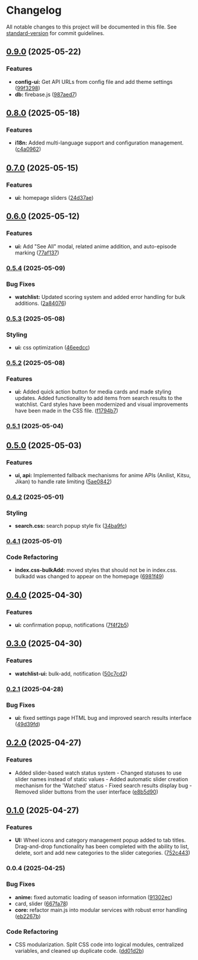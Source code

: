 # Changelog

All notable changes to this project will be documented in this file. See [standard-version](https://github.com/conventional-changelog/standard-version) for commit guidelines.

## [0.9.0](https://github.com/macidko/Watchflow/compare/v0.8.0...v0.9.0) (2025-05-22)


### Features

* **config-ui:** Get API URLs from config file and add theme settings ([99f3298](https://github.com/macidko/Watchflow/commit/99f3298202706391d593aad5abfdb55f933146a4))
* **db:** firebase.js ([987aed7](https://github.com/macidko/Watchflow/commit/987aed7726bf22fdae9cce841b8bbb350ae4c2d7))

## [0.8.0](https://github.com/macidko/Watchflow/compare/v0.7.0...v0.8.0) (2025-05-18)


### Features

* **i18n:** Added multi-language support and configuration management. ([c4a0962](https://github.com/macidko/Watchflow/commit/c4a096244d7d7e704c103057134671fd5469c6ee))

## [0.7.0](https://github.com/macidko/Watchflow/compare/v0.6.0...v0.7.0) (2025-05-15)


### Features

* **ui:** homepage sliders ([24d37ae](https://github.com/macidko/Watchflow/commit/24d37ae6be9bead1b7c9a1ca167cb02fb04730d4))

## [0.6.0](https://github.com/macidko/Watchflow/compare/v0.5.4...v0.6.0) (2025-05-12)


### Features

* **ui:** Add "See All" modal, related anime addition, and auto-episode marking ([77af137](https://github.com/macidko/Watchflow/commit/77af137d1b2e8ec636291629779ab23f0fb2d2a3))

### [0.5.4](https://github.com/macidko/Watchflow/compare/v0.5.3...v0.5.4) (2025-05-09)


### Bug Fixes

* **watchlist:** Updated scoring system and added error handling for bulk additions. ([2a84076](https://github.com/macidko/Watchflow/commit/2a840766ab8d9256515b8ad399e087e19c3e6536))

### [0.5.3](https://github.com/macidko/Watchflow/compare/v0.5.2...v0.5.3) (2025-05-08)


### Styling

* **ui:** css optimization ([46eedcc](https://github.com/macidko/Watchflow/commit/46eedcc626c1cd6b7a8542c53c76eb6c77dac43e))

### [0.5.2](https://github.com/macidko/Watchflow/compare/v0.5.1...v0.5.2) (2025-05-08)


### Features

* **ui:** Added quick action button for media cards and made styling updates. Added functionality to add items from search results to the watchlist. Card styles have been modernized and visual improvements have been made in the CSS file. ([f1794b7](https://github.com/macidko/Watchflow/commit/f1794b7250b7b33af97872930bfb8822a437139f))

### [0.5.1](https://github.com/macidko/Watchflow/compare/v0.5.0...v0.5.1) (2025-05-04)

## [0.5.0](https://github.com/macidko/Watchflow/compare/v0.4.2...v0.5.0) (2025-05-03)


### Features

* **ui, api:** Implemented fallback mechanisms for anime APIs (Anilist, Kitsu, Jikan) to handle rate limiting ([5ae0842](https://github.com/macidko/Watchflow/commit/5ae08425982da7dd61e0ac537a037979a24ef710))

### [0.4.2](https://github.com/macidko/Watchflow/compare/v0.4.1...v0.4.2) (2025-05-01)


### Styling

* **search.css:** search popup style fix ([34ba9fc](https://github.com/macidko/Watchflow/commit/34ba9fc476e59cff50989e1e3903d7540f831a6f))

### [0.4.1](https://github.com/macidko/Watchflow/compare/v0.4.0...v0.4.1) (2025-05-01)


### Code Refactoring

* **index.css-bulkAdd:** moved styles that should not be in index.css. bulkadd was changed to appear on the homepage ([6981f49](https://github.com/macidko/Watchflow/commit/6981f4970c8bd147afd38671fe7c3b655aade044))

## [0.4.0](https://github.com/macidko/Watchflow/compare/v0.3.0...v0.4.0) (2025-04-30)


### Features

* **ui:** confirmation popup, notifications ([7f4f2b5](https://github.com/macidko/Watchflow/commit/7f4f2b5e82ddd7f70b35fb0589dc8cf2ea39ed3f))

## [0.3.0](https://github.com/macidko/Watchflow/compare/v0.2.1...v0.3.0) (2025-04-30)


### Features

* **watchlist-ui:** bulk-add, notification ([50c7cd2](https://github.com/macidko/Watchflow/commit/50c7cd2f3fd518001a29a07b02c23421f27d0aae))

### [0.2.1](https://github.com/macidko/Watchflow/compare/v0.2.0...v0.2.1) (2025-04-28)


### Bug Fixes

* **ui:** fixed settings page HTML bug and improved search results interface ([49d39fd](https://github.com/macidko/Watchflow/commit/49d39fd4bade1291c5838778a20a40dff8038c76))

## [0.2.0](https://github.com/macidko/Watchflow/compare/v0.1.0...v0.2.0) (2025-04-27)


### Features

* Added slider-based watch status system - Changed statuses to use slider names instead of static values - Added automatic slider creation mechanism for the 'Watched' status - Fixed search results display bug - Removed slider buttons from the user interface ([e8b5d90](https://github.com/macidko/Watchflow/commit/e8b5d90c16cefde341b3a6f37d76ff78ec4f76f4))

## [0.1.0](https://github.com/macidko/Watchflow/compare/v0.0.4...v0.1.0) (2025-04-27)


### Features

* **UI:** Wheel icons and category management popup added to tab titles. Drag-and-drop functionality has been completed with the ability to list, delete, sort and add new categories to the slider categories. ([752c443](https://github.com/macidko/Watchflow/commit/752c443fc15617b35ee6b6cf6ec8c65f7684a1a3))

### 0.0.4 (2025-04-25)


### Bug Fixes

* **anime:** fixed automatic loading of season information ([91302ec](https://github.com/macidko/Watchflow/commit/91302ec4366f875c271eb84cf46a1e93fcf6542f))
* card, slider ([667fa78](https://github.com/macidko/Watchflow/commit/667fa7831f291f4be38c69bafb59fea0c7613f4e))
* **core:** refactor main.js into modular services with robust error handling ([eb2267b](https://github.com/macidko/Watchflow/commit/eb2267b58a4ca2c003798410db098d2fe0cb9bc1))


### Code Refactoring

* CSS modularization. Split CSS code into logical modules, centralized variables, and cleaned up duplicate code. ([dd01d2b](https://github.com/macidko/Watchflow/commit/dd01d2b614093413ad147952b71ba0088abcfcc1))
